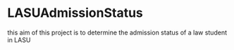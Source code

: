 # LASUAdmissionStatus
this  aim of this project is to determine the admission status of a law student in LASU
